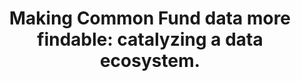 ---
authors: Charbonneau AL, Brady A, Czajkowski K, Aluvathingal J, Canchi S, Carter R,
  Chard K, Clarke DJB, Crabtree J, Creasy HH, D'Arcy M, Felix V, Giglio M, Gingrich
  A, Harris RM, Hodges TK, Ifeonu O, Jeon M, Kropiwnicki E, Lim MCW, Liming RL, Lumian
  J, Mahurkar AA, Mandal M, Munro JB, Nadendla S, Richter R, Romano C, Rocca-Serra
  P, Schor M, Schuler RE, Tangmunarunkit H, Waldrop A, Williams C, Word K, Sansone
  SA, Ma'ayan A, Wagner R, Foster I, Kesselman C, Brown CT, White O
carousel: false
dccs:
- LINCS;HMP;IDG
doi: 10.1093/gigascience/giac105
featured: false
journal: GigaScience
keywords: '["Ecosystem", "Metadata", "Financial Management"]'
landmark: false
layout: ../../layouts/Publication.astro
pmcid: PMC9677336
pmid: 36409836
title: 'Making Common Fund data more findable: catalyzing a data ecosystem.'
volume: '11'
year: 2022
---